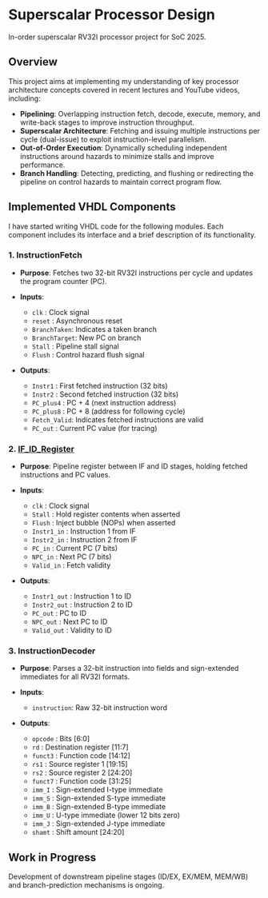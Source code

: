 # Superscalar Processor Design
In-order superscalar RV32I processor project for SoC 2025.

## Overview

This project aims at implementing my understanding of key processor architecture concepts covered in recent lectures and YouTube videos, including:

* **Pipelining**: Overlapping instruction fetch, decode, execute, memory, and write-back stages to improve instruction throughput.
* **Superscalar Architecture**: Fetching and issuing multiple instructions per cycle (dual-issue) to exploit instruction-level parallelism.
* **Out-of-Order Execution**: Dynamically scheduling independent instructions around hazards to minimize stalls and improve performance.
* **Branch Handling**: Detecting, predicting, and flushing or redirecting the pipeline on control hazards to maintain correct program flow.

## Implemented VHDL Components

I have started writing VHDL code for the following modules. Each component includes its interface and a brief description of its functionality.

### 1. InstructionFetch

* **Purpose**: Fetches two 32-bit RV32I instructions per cycle and updates the program counter (PC).
* **Inputs**:

  * `clk`        : Clock signal
  * `reset`      : Asynchronous reset
  * `BranchTaken`: Indicates a taken branch
  * `BranchTarget`: New PC on branch
  * `Stall`      : Pipeline stall signal
  * `Flush`      : Control hazard flush signal
* **Outputs**:

  * `Instr1`     : First fetched instruction (32 bits)
  * `Instr2`     : Second fetched instruction (32 bits)
  * `PC_plus4`   : PC + 4 (next instruction address)
  * `PC_plus8`   : PC + 8 (address for following cycle)
  * `Fetch_Valid`: Indicates fetched instructions are valid
  * `PC_out`     : Current PC value (for tracing)

### 2. [IF\_ID\_Register](https://github.com/SreestiXD/Superscalar-Processor-Design-/blob/main/IF_ID_pipeline_reg.vhd)

* **Purpose**: Pipeline register between IF and ID stages, holding fetched instructions and PC values.
* **Inputs**:

  * `clk`        : Clock signal
  * `Stall`      : Hold register contents when asserted
  * `Flush`      : Inject bubble (NOPs) when asserted
  * `Instr1_in`  : Instruction 1 from IF
  * `Instr2_in`  : Instruction 2 from IF
  * `PC_in`      : Current PC (7 bits)
  * `NPC_in`     : Next PC (7 bits)
  * `Valid_in`   : Fetch validity
* **Outputs**:

  * `Instr1_out` : Instruction 1 to ID
  * `Instr2_out` : Instruction 2 to ID
  * `PC_out`     : PC to ID
  * `NPC_out`    : Next PC to ID
  * `Valid_out`  : Validity to ID

### 3. InstructionDecoder

* **Purpose**: Parses a 32-bit instruction into fields and sign-extended immediates for all RV32I formats.
* **Inputs**:

  * `instruction`: Raw 32-bit instruction word
* **Outputs**:

  * `opcode`     : Bits \[6:0]
  * `rd`         : Destination register \[11:7]
  * `funct3`     : Function code \[14:12]
  * `rs1`        : Source register 1 \[19:15]
  * `rs2`        : Source register 2 \[24:20]
  * `funct7`     : Function code \[31:25]
  * `imm_I`      : Sign-extended I-type immediate
  * `imm_S`      : Sign-extended S-type immediate
  * `imm_B`      : Sign-extended B-type immediate
  * `imm_U`      : U-type immediate (lower 12 bits zero)
  * `imm_J`      : Sign-extended J-type immediate
  * `shamt`      : Shift amount \[24:20]

## Work in Progress

Development of downstream pipeline stages (ID/EX, EX/MEM, MEM/WB) and branch-prediction mechanisms is ongoing.
